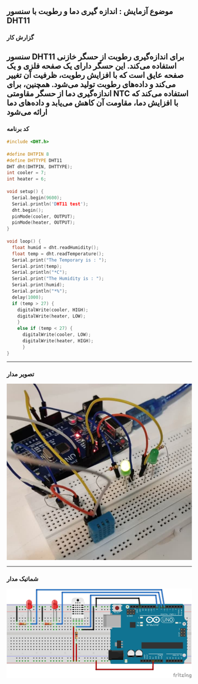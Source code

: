 ## موضوع آزمایش : اندازه گیری دما و رطوبت با سنسور DHT11 

### گزارش کار

سنسور DHT11 برای اندازه‌گیری رطوبت از حسگر خازنی استفاده می‌کند. این حسگر دارای یک صفحه فلزی و یک صفحه عایق است که با افزایش رطوبت، ظرفیت آن تغییر می‌کند و داده‌های رطوبت تولید می‌شود. همچنین، برای اندازه‌گیری دما از حسگر مقاومتی NTC استفاده می‌کند که با افزایش دما، مقاومت آن کاهش می‌یابد و داده‌های دما ارائه می‌شود
---

### کد برنامه

```cpp
#include <DHT.h>

#define DHTPIN 8
#define DHTTYPE DHT11
DHT dht(DHTPIN, DHTTYPE);
int cooler = 7;
int heater = 6;

void setup() {
  Serial.begin(9600);
  Serial.println('DHT11 test');
  dht.begin();
  pinMode(cooler, OUTPUT);
  pinMode(heater, OUTPUT);
}

void loop() {
  float humid = dht.readHumidity();
  float temp = dht.readTemperature();
  Serial.print("The Temporary is : ");
  Serial.print(temp);
  Serial.println("*C");
  Serial.print("The Humidity is : ");
  Serial.print(humid);
  Serial.println("*%");
  delay(1000);
  if (temp > 27) {
    digitalWrite(cooler, HIGH);
    digitalWrite(heater, LOW);
    }
    else if (temp < 27) {
      digitalWrite(cooler, LOW);
      digitalWrite(heater, HIGH);
      }
}
```
---

### تصویر مدار 

![pic microprocessor](/pic/microprocessor5.jpg)


---

### شماتیک مدار 


![pic schematic](/pic/schematic_5.jpg)

